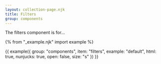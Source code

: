 ```yaml
---
layout: collection-page.njk
title: Filters
group: components
---
```


The filters component is for...

{% from "_example.njk" import example %}

{{ example({ group: "components", item: "filters", example: "default", html: true, nunjucks: true, open: false, size: "s" }) }}
